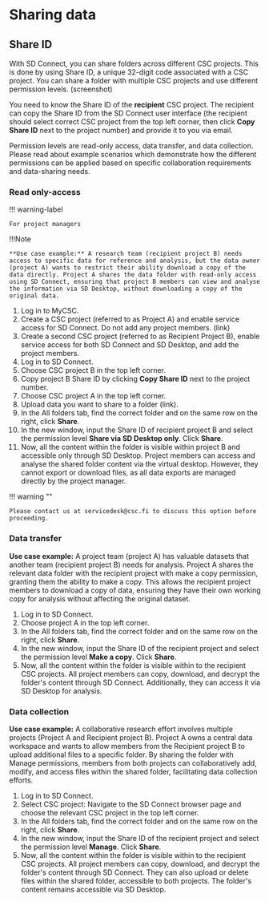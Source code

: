 # Sharing data

## Share ID 

With SD Connect, you can share folders across different CSC projects. This is done by using Share ID, a unique 32-digit code associated with a CSC project. You can share a folder with multiple CSC projects and use different permission levels. (screenshot)

You need to know the Share ID of the **recipient** CSC project. The recipient can copy the Share ID from the SD Connect user interface (the recipient should select correct CSC project from the top left corner, then click **Copy Share ID** next to the project number) and provide it to you via email. 

Permission levels are read-only access, data transfer, and data collection. Please read about example scenarios which demonstrate how the different permissions can be applied based on specific collaboration requirements and data-sharing needs.

### Read only-access 

!!! warning-label

    For project managers
    
!!!Note

    **Use case example:** A research team (recipient project B) needs access to specific data for reference and analysis, but the data owner (project A) wants to restrict their ability download a copy of the data directly. Project A shares the data folder with read-only access using SD Connect, ensuring that project B members can view and analyse the information via SD Desktop, without downloading a copy of the original data.

1. Log in to MyCSC.
2. Create a CSC project (referred to as Project A) and enable service access for SD Connect. Do not add any project members. (link)
3. Create a second CSC project (referred to as Recipient Project B), enable service access for both SD Connect and SD Desktop, and add the project members.
4. Log in to SD Connect.
5. Choose CSC project B in the top left corner.
6. Copy project B Share ID by clicking **Copy Share ID** next to the project number.
7. Choose CSC project A in the top left corner.
8. Upload data you want to share to a folder (link).
9. In the All folders tab, find the correct folder and on the same row on the right, click **Share**.
10. In the new window, input the Share ID of recipient project B and select the permission level **Share via SD Desktop only**. Click **Share**.
11. Now, all the content within the folder is visible within project B and accessible only through SD Desktop. Project members can access and analyse the shared folder content via the virtual desktop. However, they cannot export or download files, as all data exports are managed directly by the project manager.

!!! warning ""

    Please contact us at servicedesk@csc.fi to discuss this option before proceeding.


### Data transfer

**Use case example:** A project team (project A) has valuable datasets that another team (recipient project B) needs for analysis. Project A shares the relevant data folder with the recipient project with make a copy permission, granting them the ability to make a copy. This allows the recipient project members to download a copy of data, ensuring they have their own working copy for analysis without affecting the original dataset.

1. Log in to SD Connect.
2. Choose project A in the top left corner.
3. In the All folders tab, find the correct folder and on the same row on the right, click **Share**.
4. In the new window, input the Share ID of the recipient project and select the permission level **Make a copy**. Click **Share**.
5. Now, all the content within the folder is visible within to the recipient CSC projects. All project members can copy, download, and decrypt the folder's content through SD Connect. Additionally, they can access it via SD Desktop for analysis.


### Data collection

**Use case example:** A collaborative research effort involves multiple projects (Project A and Recipient project B). Project A owns a central data workspace and wants to allow members from the Recipient project B to upload additional files to a specific folder. By sharing the folder with Manage permissions, members from both projects can collaboratively add, modify, and access files within the shared folder, facilitating data collection efforts.

1. Log in to SD Connect.
2. Select CSC project: Navigate to the SD Connect browser page and choose the relevant CSC project in the top left corner.
3. In the All folders tab, find the correct folder and on the same row on the right, click **Share**.
4. In the new window, input the Share ID of the recipient project and select the permission level **Manage**. Click **Share**.
5. Now, all the content within the folder is visible within to the recipient CSC projects. All project members can copy, download, and decrypt the folder's content through SD Connect. They can also upload or delete files within the shared folder, accessible to both projects. The folder's content remains accessible via SD Desktop.


